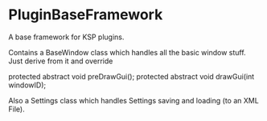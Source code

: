 PluginBaseFramework
===================

A base framework for KSP plugins.

Contains a BaseWindow class which handles all the basic window stuff. Just derive from it and override

  protected abstract void preDrawGui();
	protected abstract void drawGui(int windowID);

Also a Settings class which handles Settings saving and loading (to an XML File).
